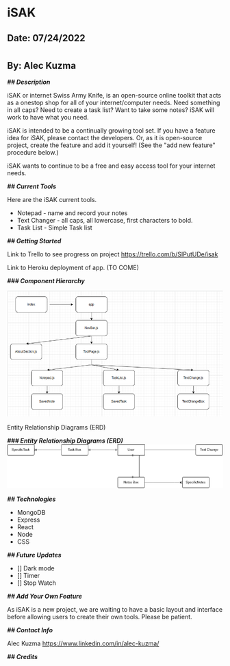# iSAK

## Date: 07/24/2022

#

## By: Alec Kuzma

**_## Description_**

iSAK or internet Swiss Army Knife, is an open-source online toolkit that acts as a onestop shop for all of your internet/computer needs. Need something in all caps? Need to create a task list? Want to take some notes? iSAK will work to have what you need.

iSAK is intended to be a continually growing tool set. If you have a feature idea for iSAK, please contact the developers. Or, as it is open-source project, create the feature and add it yourself! (See the "add new feature" procedure below.)

iSAK wants to continue to be a free and easy access tool for your internet needs.

**_## Current Tools_**

Here are the iSAK current tools.

- Notepad - name and record your notes
- Text Changer - all caps, all lowercase, first characters to bold.
- Task List - Simple Task list

**_## Getting Started_**

Link to Trello to see progress on project
https://trello.com/b/SIPutUDe/isak

Link to Heroku deployment of app. (TO COME)

**_### Component Hierarchy_**

![Image](/iSAK%20Component%20Hierarchy%20picture.png)

Entity Relationship Diagrams (ERD)

**_### Entity Relationship Diagrams (ERD)_**
![Image](/iSAK%20ERD.png)

**_## Technologies_**

- MongoDB
- Express
- React
- Node
- CSS

**_## Future Updates_**

- [] Dark mode
- [] Timer
- [] Stop Watch

**_## Add Your Own Feature_**

As iSAK is a new project, we are waiting to have a basic layout and interface before allowing users to create their own tools. Please be patient.

**_## Contact Info_**

Alec Kuzma
https://www.linkedin.com/in/alec-kuzma/

**_## Credits_**
